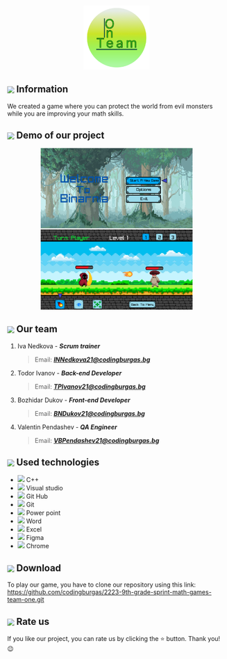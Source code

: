<div align="center"><img src="images/logо.png" width=30%> </div>

## <img align="center" src="https://icons.iconarchive.com/icons/oxygen-icons.org/oxygen/256/Actions-help-about-icon.png" width="30"> Information
We created a game where you can protect the world from evil monsters while you are improving your math skills.

## <img align="center" src="https://cdn-icons-png.flaticon.com/512/3708/3708519.png" width="30"> Demo of our project
<p float="left" align="center"> <img src="/images/demoOne.png" width="350">  <img src="/images/demoTwo.png" width="350"> </p>

## <img align="center" src="https://o.remove.bg/downloads/4bb100ec-97c4-46ea-8bbe-b350e52d73be/image-removebg-preview.png" width="30">   Our team
1. Iva Nedkova - ***Scrum trainer***
   > Email: ***INNedkova21@codingburgas.bg***
   >  
2. Todor Ivanov - ***Back-end Developer***
   > Email: ***TPIvanov21@codingburgas.bg***

3. Bozhidar Dukov - ***Front-end Developer***
   > Email: ***BNDukov21@codingburgas.bg***

4. Valentin Pendashev - ***QA Engineer***
   > Email: ***VBPendashev21@codingburgas.bg***



## <img align="center" src="https://o.remove.bg/downloads/ee3e7c84-2a86-4227-9094-9bdded5b1e6b/image-removebg-preview.png" width="30"> Used technologies
- <img src="https://upload.wikimedia.org/wikipedia/commons/thumb/1/18/ISO_C%2B%2B_Logo.svg/640px-ISO_C%2B%2B_Logo.svg.png" width="20">  C++
- <img src="https://upload.wikimedia.org/wikipedia/commons/thumb/5/59/Visual_Studio_Icon_2019.svg/2060px-Visual_Studio_Icon_2019.svg.png" width="20">  Visual studio
- <img src="https://cdn-icons-png.flaticon.com/512/25/25231.png" width="20">  Git Hub
- <img src="https://upload.wikimedia.org/wikipedia/commons/thumb/e/e0/Git-logo.svg/640px-Git-logo.svg.png" width="20">  Git
- <img src="https://upload.wikimedia.org/wikipedia/commons/thumb/0/0d/Microsoft_Office_PowerPoint_%282019%E2%80%93present%29.svg/512px-Microsoft_Office_PowerPoint_%282019%E2%80%93present%29.svg.png?20210821050414" width="20">  Power point
- <img src="https://findicons.com/files/icons/2795/office_2013_hd/2000/word.png" width="20">  Word
- <img src="https://findicons.com/files/icons/2795/office_2013_hd/2000/excel.png" width="20">  Excel
- <img src="https://cdn-icons-png.flaticon.com/512/5968/5968705.png" width="20">  Figma
- <img src="https://upload.wikimedia.org/wikipedia/commons/thumb/e/e1/Google_Chrome_icon_%28February_2022%29.svg/800px-Google_Chrome_icon_%28February_2022%29.svg.png" width="20">  Chrome


## <img align="center" src="https://o.remove.bg/downloads/001e853e-0432-4b7e-9905-56138172a19b/360_F_50796174_YodwRqav00W9XKa8TwGvzJsl7SJALM5k-removebg-preview.png" width="30"> Download
To play our game, you have to clone our repository using this link: https://github.com/codingburgas/2223-9th-grade-sprint-math-games-team-one.git 


## <img align="center" src="https://cdn.pixabay.com/photo/2021/10/11/00/58/star-6699069__340.png" width="30">   Rate us
If you like our project, you can rate us by clicking the &#11088; button.
Thank you! 😉
